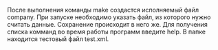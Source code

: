 После выполнения команды make создастся исполняемый файл company.
При запуске необходимо указать файл, из которого нужно считать данные. Сохранение происходит в него же.
Для получения списка комманд во время работы программ введите help.
В папке находится тестовый файл test.xml.
